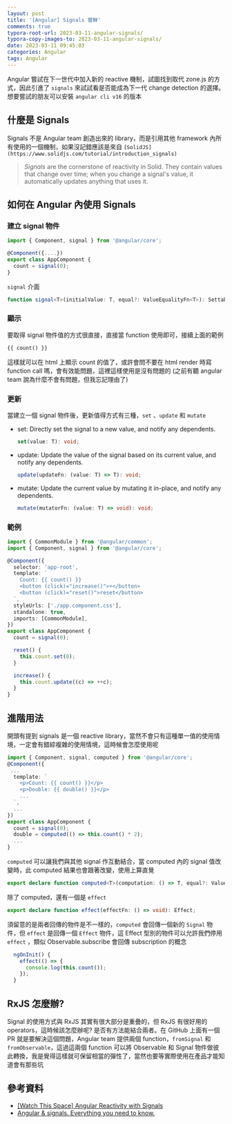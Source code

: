 ```yaml
---
layout: post
title: '[Angular] Signals 嘗鮮'
comments: true
typora-root-url: 2023-03-11-angular-signals/
typora-copy-images-to: 2023-03-11-angular-signals/
date: 2023-03-11 09:45:03
categories: Angular
tags: Angular
---
```


Angular 嘗試在下一世代中加入新的 reactive 機制，試圖找到取代 zone.js 的方式，因此引進了 `signals` 來試試看是否能成為下一代 change detection 的選擇。想要嘗試的朋友可以安裝 `angular cli v16` 的版本

<!-- more -->

## 什麼是 Signals

Signals 不是 Angular team 創造出來的 library，而是引用其他 framework 內所有使用的一個機制，如果沒記錯應該是來自 `[SolidJS](https://www.solidjs.com/tutorial/introduction_signals)`

> *Signals* are the cornerstone of reactivity in Solid. They contain values that change over time; when you change a signal's value, it automatically updates anything that uses it.

## 如何在 Angular 內使用 Signals 

### 建立 signal 物件

```typescript
import { Component, signal } from '@angular/core';

@Component({....})
export class AppComponent {
  count = signal(0);
}
```

`signal` 介面

```typescript
function signal<T>(initialValue: T, equal?: ValueEqualityFn<T>): SettableSignal<T>
```

### 顯示

要取得 signal 物件值的方式很直接，直接當 function 使用即可，接續上面的範例

```html
{{ count() }} 
```

這樣就可以在 html 上顯示 count 的值了，或許會問不要在 html render 時寫 function call 嗎，會有效能問題，這裡這樣使用是沒有問題的 (之前有聽 angular team 說為什麼不會有問題，但我忘記理由了)

### 更新

當建立一個 signal 物件後，更新值得方式有三種，`set` 、`update`  和 `mutate`

- set: Directly set the signal to a new value, and notify any dependents.

  ```typescript
  set(value: T): void;
  ```

  

- update: Update the value of the signal based on its current value, and notify any dependents.

  ```typescript
  update(updateFn: (value: T) => T): void;
  ```

  

- mutate: Update the current value by mutating it in-place, and notify any dependents.

  ```typescript
  mutate(mutatorFn: (value: T) => void): void;
  ```

### 範例

```typescript
import { CommonModule } from '@angular/common';
import { Component, signal } from '@angular/core';

@Component({
  selector: 'app-root',
  template: `
    Count: {{ count() }}
    <button (click)="increase()">+</button>
    <button (click)="reset()">reset</button>
  `,
  styleUrls: ['./app.component.css'],
  standalone: true,
  imports: [CommonModule],
})
export class AppComponent {
  count = signal(0);

  reset() {
    this.count.set(0);
  }

  increase() {
    this.count.update((c) => ++c);
  }
}

```

## 進階用法

開頭有提到 signals 是一個 reactive library，當然不會只有這種單一值的使用情境，一定會有錯綜複雜的使用情境，這時候會怎麼使用呢

```typescript
import { Component, signal, computed } from '@angular/core';
@Component({
 ...
  template: `
    <p>Count: {{ count() }}</p>
    <p>Double: {{ double() }}</p>
	...
  `,
  ...
})
export class AppComponent {
  count = signal(0);
  double = computed(() => this.count() * 2);
  ...
}
```

`computed` 可以讓我們與其他 signal 作互動結合，當 computed 內的 signal 值改變時，此 computed 結果也會跟著改變，使用上算直覺

```typescript
export declare function computed<T>(computation: () => T, equal?: ValueEqualityFn<T>): Signal<T>;
```

除了 computed，還有一個是 `effect`

```typescript
export declare function effect(effectFn: () => void): Effect;
```

須留意的是兩者回傳的物件是不一樣的，`computed` 會回傳一個新的 `Signal` 物件，但 `effect` 是回傳一個 `Effect` 物件，這 Effect 型別的物件可以允許我們停用 `effect` ，類似 Observable.subscribe 會回傳 subscription 的概念

```typescript
  ngOnInit() {
    effect(() => {
      console.log(this.count());
    });
  }
```

## RxJS 怎麼辦?

Signal 的使用方式與 RxJS 其實有很大部分是重疊的，但 RxJS 有很好用的 operators，這時候該怎麼辦呢? 是否有方法能結合兩者。在 GitHub 上面有一個 PR 就是要解決這個問題，Angular team 提供兩個 function，`fromSignal` 和 `fromObservable`，這過這兩個 function  可以將 Observable 和 Signal 物件做彼此轉換，我是覺得這樣就可保留相當的彈性了，當然也要等實際使用在產品才能知道會有那些坑



## 參考資料

- [[Watch This Space] Angular Reactivity with Signals](https://github.com/angular/angular/discussions/49090)
- [Angular & signals. Everything you need to know.](https://dev.to/this-is-angular/angular-signals-everything-you-need-to-know-2b7g)

